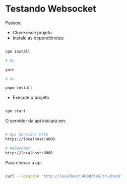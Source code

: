 # Testando Websocket


Passos:

- Clone esse projeto
- Instale as dependências: 

```sh

npm install

# Ou

yarn 

# ou

pnpm install

```

- Execute o projeto

```sh

npm start

```

O servidor da api iniciará em: 

```sh

# Api Servidor http
https://localhost:4000

# Websocket
http://localhost:8080

```

Para checar a api

```sh

curl --location 'http://localhost:4000/health-check'

```
